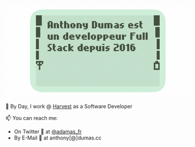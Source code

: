 ![Hi page from my Nokia 3310](https://raw.githubusercontent.com/AdamasFR/AdamasFR/master/IMG_4172DFF3163C-1.jpeg)

💼 By Day, I work @ [Harvest](//www.harvest.fr) as a Software Developer

📫 You can reach me:
- On Twitter 🦜 at [@adamas_fr](https://twitter.com/adamas_fr)
- By E-Mail 📧 at anthony[@]dumas.cc
